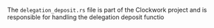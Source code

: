 The `delegation_deposit.rs` file is part of the Clockwork project and is responsible for handling the delegation deposit functio